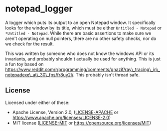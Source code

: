 notepad\_logger
==============

A logger which puts its output to an open Notepad window. It specifically looks
for the window by its title, which must be either `Untitled - Notepad` or
`*Untitled - Notepad`. While there are basic assertions to make sure we aren't
operating on null pointers, there are no other safety checks, nor do we check
for the result.

This was written by someone who does not know the windows API or its invariants,
and probably shouldn't actually be used for anything. This is just a fun toy
based on
https://www.reddit.com/r/programming/comments/gnazif/ray\_tracing\_in\_notepadexe\_at\_30\_fps/fr8uy2l/.
This probably isn't thread safe.

## License

Licensed under either of these:

 * Apache License, Version 2.0, ([LICENSE-APACHE](LICENSE-APACHE) or
   https://www.apache.org/licenses/LICENSE-2.0)
 * MIT license ([LICENSE-MIT](LICENSE-MIT) or
   https://opensource.org/licenses/MIT)
